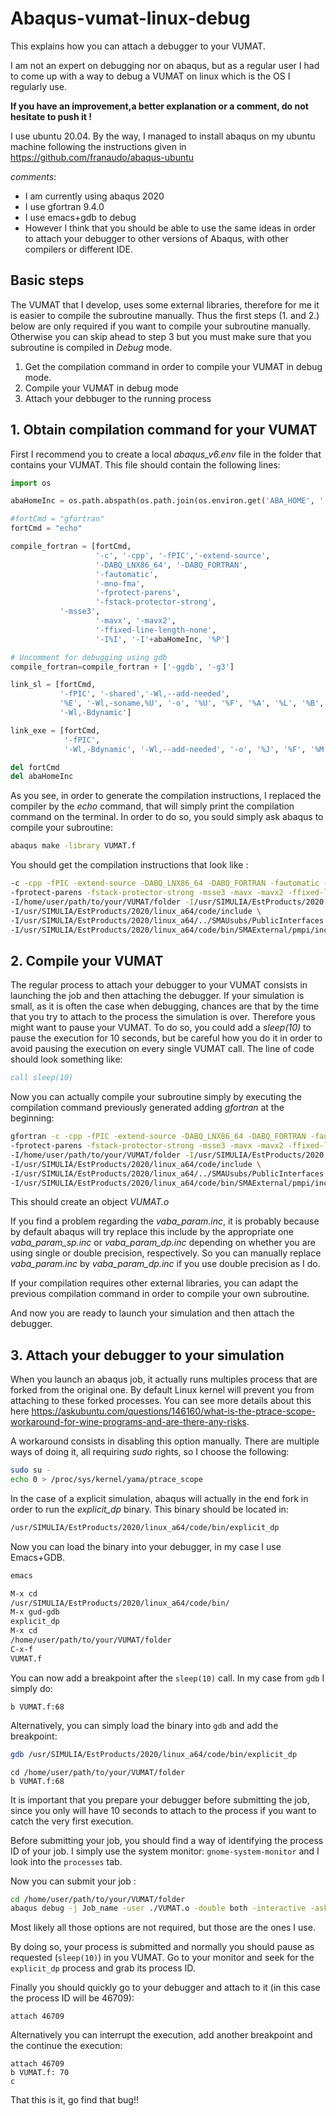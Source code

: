 # Abaqus-vumat-linux-debug
This explains how you can attach a debugger to your VUMAT.

I am not an expert on debugging nor on abaqus, but as a regular user I had to come up with a way to debug a VUMAT on linux which is the OS I regularly use.

**If you have an improvement,a better explanation or a comment, do not hesitate to push it !**

I use ubuntu 20.04. By the way, I managed to install abaqus on my ubuntu machine following the instructions given in <https://github.com/franaudo/abaqus-ubuntu>

*comments*:<br>
* I am currently using abaqus 2020
* I use gfortran 9.4.0
* I use emacs+gdb to debug
* However I think that you should be able to use the same ideas in order to attach your debugger to other versions of Abaqus, with other compilers or different IDE.

## Basic steps

The VUMAT that I develop, uses some external libraries, therefore for me it is easier to compile the subroutine manually. Thus the first steps (1. and 2.) below are only required if you want to compile your subroutine manually. Otherwise you can skip ahead to step 3 but you must make sure that you subroutine is compiled in *Debug* mode.

1. Get the compilation command in order to compile your VUMAT in debug mode. 
1. Compile your VUMAT in debug mode
1. Attach your debbuger to the running process

## 1. Obtain compilation command for your VUMAT

First I recommend you to create a local *abaqus_v6.env* file in the folder that contains your VUMAT. This file should contain the following lines:

```python
import os

abaHomeInc = os.path.abspath(os.path.join(os.environ.get('ABA_HOME', ''), os.pardir))

#fortCmd = "gfortran"
fortCmd = "echo"

compile_fortran = [fortCmd,
                   '-c', '-cpp', '-fPIC','-extend-source',
                   '-DABQ_LNX86_64', '-DABQ_FORTRAN',
                   '-fautomatic',
                   '-mno-fma',
                   '-fprotect-parens',
                   '-fstack-protector-strong',
		   '-msse3',
                   '-mavx', '-mavx2',
                   '-ffixed-line-length-none',
                   '-I%I', '-I'+abaHomeInc, '%P']

# Uncomment for debugging using gdb
compile_fortran=compile_fortran + ['-ggdb', '-g3']

link_sl = [fortCmd,
           '-fPIC', '-shared','-Wl,--add-needed',
           '%E', '-Wl,-soname,%U', '-o', '%U', '%F', '%A', '%L', '%B',
           '-Wl,-Bdynamic']

link_exe = [fortCmd,
            '-fPIC',
            '-Wl,-Bdynamic', '-Wl,--add-needed', '-o', '%J', '%F', '%M', '%L', '%B', '%O']

del fortCmd
del abaHomeInc
```
As you see, in order to generate the compilation instructions, I replaced the compiler by the *echo* command, that will simply print the compilation command on the terminal. In order to do so, you sould simply ask abaqus to compile your subroutine:

```bash
abaqus make -library VUMAT.f
```
You should get the compilation instructions that look like :

```bash
-c -cpp -fPIC -extend-source -DABQ_LNX86_64 -DABQ_FORTRAN -fautomatic -mno-fma \
-fprotect-parens -fstack-protector-strong -msse3 -mavx -mavx2 -ffixed-line-length-none \
-I/home/user/path/to/your/VUMAT/folder -I/usr/SIMULIA/EstProducts/2020 -ggdb -g3 -I. \
-I/usr/SIMULIA/EstProducts/2020/linux_a64/code/include \
-I/usr/SIMULIA/EstProducts/2020/linux_a64/../SMAUsubs/PublicInterfaces \
-I/usr/SIMULIA/EstProducts/2020/linux_a64/code/bin/SMAExternal/pmpi/include VUMAT.f
```

## 2. Compile your VUMAT

The regular process to attach your debugger to your VUMAT consists in launching the job and then attaching the debugger. If your simulation is small, as it is often the case when debugging, chances are that by the time that you try to attach to the process the simulation is over. Therefore yous might want to pause your VUMAT. To do so, you could add a *sleep(10)* to pause the execution for 10 seconds, but be careful how you do it in order to avoid pausing the execution on every single VUMAT call. The line of code should look something like:

```fortran
call sleep(10)
```
Now you can actually compile your subroutine simply by executing the compilation command previously generated adding *gfortran* at the beginning:


```bash
gfortran -c -cpp -fPIC -extend-source -DABQ_LNX86_64 -DABQ_FORTRAN -fautomatic -mno-fma \
-fprotect-parens -fstack-protector-strong -msse3 -mavx -mavx2 -ffixed-line-length-none \
-I/home/user/path/to/your/VUMAT/folder -I/usr/SIMULIA/EstProducts/2020 -ggdb -g3 -I. \
-I/usr/SIMULIA/EstProducts/2020/linux_a64/code/include \
-I/usr/SIMULIA/EstProducts/2020/linux_a64/../SMAUsubs/PublicInterfaces \
-I/usr/SIMULIA/EstProducts/2020/linux_a64/code/bin/SMAExternal/pmpi/include VUMAT.f
```
This should create an object *VUMAT.o*

If you find a problem regarding the *vaba_param.inc*, it is probably because by default abaqus will try replace this include by the appropriate one *vaba_param_sp.inc* or *vaba_param_dp.inc* depending on whether you are using single or double precision, respectively. So you can manually replace *vaba_param.inc* by *vaba_param_dp.inc* if you use double precision as I do.

If your compilation requires other external libraries, you can adapt the previous compilation command in order to compile your own subroutine.

And now you are ready to launch your simulation and then attach the debugger.


## 3. Attach your debugger to your simulation

When you launch an abaqus job, it actually runs multiples process that are forked from the original one. By default Linux kernel will prevent you from attaching to these forked processes. You can see more details about this here <https://askubuntu.com/questions/146160/what-is-the-ptrace-scope-workaround-for-wine-programs-and-are-there-any-risks>.

A workaround consists in disabling this option manually. There are multiple ways of doing it, all requiring *sudo* rights, so I choose the following:

```bash
sudo su -
echo 0 > /proc/sys/kernel/yama/ptrace_scope
```

In the case of a explicit simulation, abaqus will actually in the end fork in order to run the *explicit_dp* binary. This binary should be located in:

```bash
/usr/SIMULIA/EstProducts/2020/linux_a64/code/bin/explicit_dp
```
Now you can load the binary into your debugger, in my case I use Emacs+GDB.

```bash
emacs
```
```lisp
M-x cd
/usr/SIMULIA/EstProducts/2020/linux_a64/code/bin/
M-x gud-gdb
explicit_dp
M-x cd
/home/user/path/to/your/VUMAT/folder
C-x-f
VUMAT.f
```
You can now add a breakpoint after the `sleep(10)` call. In my case from `gdb` I simply do:

```gdb
b VUMAT.f:68
```

Alternatively, you can simply load the binary into `gdb` and add the breakpoint:

```bash
gdb /usr/SIMULIA/EstProducts/2020/linux_a64/code/bin/explicit_dp
```
```gdb
cd /home/user/path/to/your/VUMAT/folder
b VUMAT.f:68
```
It is important that you prepare your debugger before submitting the job, since you only will have 10 seconds to attach to the process if you want to catch the very first execution. 

Before submitting your job, you should find a way of identifying the process ID of your job. I simply use the system monitor: `gnome-system-monitor` and I look into the `processes` tab.

Now you can submit your job :


```bash
cd /home/user/path/to/your/VUMAT/folder
abaqus debug -j Job_name -user ./VUMAT.o -double both -interactive -ask_delete OFF -input sim.inp -stop vumat
```
Most likely all those options are not required, but those are the ones I use.

By doing so, your process is submitted and normally you should pause as requested (`sleep(10)`) in you VUMAT. Go to your monitor and seek for the `explicit_dp` process and grab its process ID.

Finally you should quickly go to your debugger and attach to it (in this case the process ID will be 46709):

```gdb
attach 46709
```

Alternatively you can interrupt the execution, add another breakpoint and the continue the execution:

```gdb
attach 46709
b VUMAT.f: 70
c
```

That this is it, go find that bug!!
